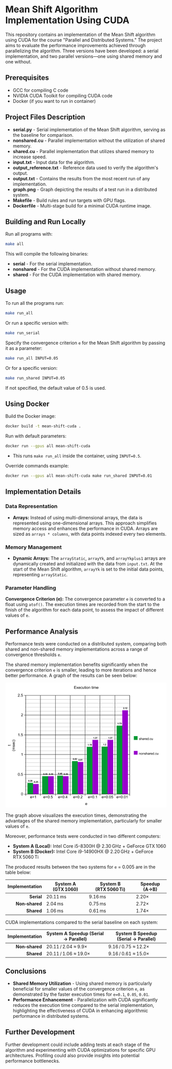 # Mean Shift Algorithm Implementation Using CUDA

This repository contains an implementation of the Mean Shift algorithm using CUDA for the course "Parallel and Distributed Systems." The project aims to evaluate the performance improvements achieved through parallelizing the algorithm. Three versions have been developed: a serial implementation, and two parallel versions—one using shared memory and one without.

## Prerequisites

- GCC for compiling C code
- NVIDIA CUDA Toolkit for compiling CUDA code
- Docker (if you want to run in container)

## Project Files Description

- __serial.py__ - Serial implementation of the Mean Shift algorithm, serving as the baseline for comparison.
- __nonshared.cu__ - Parallel implementation without the utilization of shared memory.
- __shared.cu__ - Parallel implementation that utilizes shared memory to increase speed.
- __input.txt__ - Input data for the algorithm.
- __output_reference.txt__ - Reference data used to verify the algorithm's output.
- __output.txt__ - Contains the results from the most recent run of any implementation.
- __graph.png__ - Graph depicting the results of a test run in a distributed system.
- __Makefile__ - Build rules and run targets with GPU flags.
- __Dockerfile__ - Multi-stage build for a minimal CUDA runtime image.

## Building and Run Locally

Run all programs with:
```bash
make all
```

This will compile the following binaries:

- __serial__ - For the serial implementation.
- __nonshared__ - For the CUDA implementation without shared memory.
- __shared__ - For the CUDA implementation with shared memory.

## Usage

To run all the programs run:
```bash
make run_all
```
Or run a specific version with:
```bash
make run_serial 
```
Specify the convergence criterion `e` for the Mean Shift algorithm by passing it as a parameter:
```bash
make run_all INPUT=0.05
```
Or for a specific version:
```bash
make run_shared INPUT=0.05
```
If not specified, the default value of 0.5 is used.

## Using Docker

Build the Docker image:
```bash
docker build -t mean-shift-cuda .
```

Run with default parameters:
```bash
docker run --gpus all mean-shift-cuda
```
- This runs `make run_all` inside the container, using `INPUT=0.5`.

Override commands example:
```bash
docker run --gpus all mean-shift-cuda make run_shared INPUT=0.01
```

## Implementation Details

### Data Representation
- **Arrays:** Instead of using multi-dimensional arrays, the data is represented using one-dimensional arrays. This approach simplifies memory access and enhances the performance in CUDA. Arrays are sized as `arrays * columns`, with data points indexed every two elements.

### Memory Management
- **Dynamic Arrays:** The `arrayStatic`, `arrayYk`, and `arrayYkplus1` arrays are dynamically created and initialized with the data from `input.txt`. At the start of the Mean Shift algorithm, `arrayYk` is set to the initial data points, representing `arrayStatic`.

### Parameter Handling
**Convergence Criterion (e):** The convergence parameter `e` is converted to a float using `atof()`. The execution times are recorded from the start to the finish of the algorithm for each data point, to assess the impact of different values of `e`.

## Performance Analysis

Performance tests were conducted on a distributed system, comparing both shared and non-shared memory implementations across a range of convergence thresholds `e`.

The shared memory implementation benefits significantly when the convergence criterion `e` is smaller, leading to more iterations and hence better performance. A graph of the results can be seen below:

<img src="graph.png" alt="ExecutionTimes" width="600"/>

The graph above visualizes the execution times, demonstrating the advantages of the shared memory implementation, particularly for smaller values of `e`.

Moreover, performance tests were conducted in two different computers:

- __System A (Local):__ Intel Core i5-8300H @ 2.30 GHz + GeForce GTX 1060
- __System B (Docker):__ Intel Core i9-14900HX @ 2.20 GHz + GeForce RTX 5060 Ti

The produced results between the two systems for `e` = 0.005 are in the table below:

| Implementation | System A (GTX 1060) | System B (RTX 5060 Ti) | Speedup (A→B) |
|---------------:|---------------------|------------------------|---------------|
| **Serial**     |            20.11 ms |                9.16 ms |         2.20× |
| **Non‑shared** |             2.04 ms |                0.75 ms |         2.72× |
| **Shared**     |             1.06 ms |                0.61 ms |         1.74× |

CUDA implementations compared to the serial baseline on each system:

| Implementation | System A Speedup (Serial → Parallel) | System B Speedup (Serial → Parallel) |
|---------------:|--------------------------------------|--------------------------------------|
| **Non‑shared** |                  20.11 / 2.04 ≈ 9.9× |                  9.16 / 0.75 ≈ 12.2× |
| **Shared**     |                 20.11 / 1.06 ≈ 19.0× |                  9.16 / 0.61 ≈ 15.0× |

## Conclusions

- **Shared Memory Utilization** - Using shared memory is particularly beneficial for smaller values of the convergence criterion `e`, as demonstrated by the faster execution times for `e=0.1`, `0.05`, `0.01`.
- **Performance Enhancement** - Parallelization with CUDA significantly reduces the execution time compared to the serial implementation, highlighting the effectiveness of CUDA in enhancing algorithmic performance in distributed systems.

## Further Development

Further development could include adding tests at each stage of the algorithm and experimenting with CUDA optimizations for specific GPU architectures. Profiling could also provide insights into potential performance bottlenecks.
